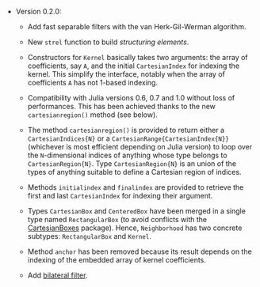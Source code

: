 * Version 0.2.0:

  - Add fast separable filters with the van Herk-Gil-Werman algorithm.

  - New `strel` function to build *structuring* *elements*.

  - Constructors for `Kernel` basically takes two arguments: the array of
    coefficients, say `A`, and the initial `CartesianIndex` for indexing the
    kernel.  This simplify the interface, notably when the array of
    coefficients `A` has not 1-based indexing.

  - Compatibility with Julia versions 0.6, 0.7 and 1.0 without loss of
    performances.  This has been achieved thanks to the new `cartesianregion()`
    method (see below).

  - The method `cartesianregion()` is provided to return either a
    `CartesianIndices{N}` or a `CartesianRange{CartesianIndex{N}}` (whichever
    is most efficient depending on Julia version) to loop over the
    `N`-dimensional indices of anything whose type belongs to
    `CartesianRegion{N}`.  Type `CartesianRegion{N}` is an union of the types
    of anything suitable to define a Cartesian region of indices.

  - Methods `initialindex` and `finalindex` are provided to retrieve the
    first and last `CartesianIndex` for indexing their argument.

  - Types `CartesianBox` and `CenteredBox` have been merged in a single type
    named `RectangularBox` (to avoid conflicts with the
    [CartesianBoxes](https://github.com/emmt/CartesianBoxes.jl) package).
    Hence, `Neighborhood` has two concrete subtypes: `RectangularBox` and
    `Kernel`.

  - Method `anchor` has been removed because its result depends on the indexing
    of the embedded array of kernel coefficients.

  - Add [bilateral filter](https://en.wikipedia.org/wiki/Bilateral_filter).
